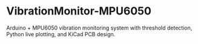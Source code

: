 # VibrationMonitor-MPU6050
Arduino + MPU6050 vibration monitoring system with threshold detection, Python live plotting, and KiCad PCB design.
